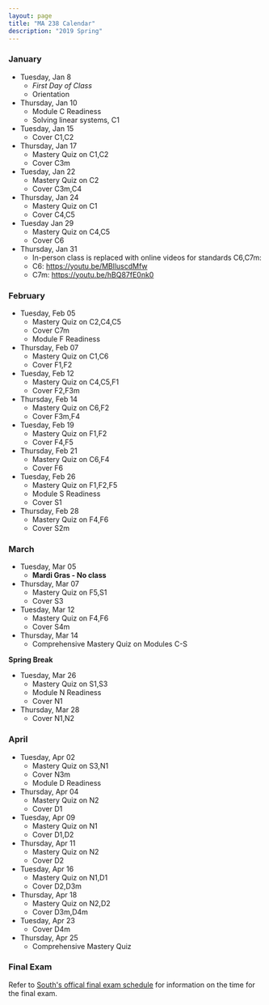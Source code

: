 ```yaml
---
layout: page
title: "MA 238 Calendar"
description: "2019 Spring"
---
```


### January 

- Tuesday, Jan 8
  - *First Day of Class*
  - Orientation
- Thursday, Jan 10
  - Module C Readiness
  - Solving linear systems, C1
- Tuesday, Jan 15
  - Cover C1,C2
- Thursday, Jan 17
  - Mastery Quiz on C1,C2
  - Cover C3m
- Tuesday, Jan 22
  - Mastery Quiz on C2
  - Cover C3m,C4
- Thursday, Jan 24
  - Mastery Quiz on C1
  - Cover C4,C5
- Tuesday Jan 29
  - Mastery Quiz on C4,C5
  - Cover C6
- Thursday, Jan 31
  - In-person class is replaced with 
    online videos for standards C6,C7m:
  - C6: <https://youtu.be/MBlluscdMfw>
  - C7m: <https://youtu.be/hBQ87fE0nk0>

### February

- Tuesday, Feb 05
  - Mastery Quiz on C2,C4,C5
  - Cover C7m
  - Module F Readiness
- Thursday, Feb 07
  - Mastery Quiz on C1,C6 
  - Cover F1,F2
- Tuesday, Feb 12
  - Mastery Quiz on C4,C5,F1
  - Cover F2,F3m
- Thursday, Feb 14
  - Mastery Quiz on C6,F2
  - Cover F3m,F4
- Tuesday, Feb 19
  - Mastery Quiz on F1,F2
  - Cover F4,F5
- Thursday, Feb 21
  - Mastery Quiz on C6,F4
  - Cover F6
- Tuesday, Feb 26
  - Mastery Quiz on F1,F2,F5
  - Module S Readiness
  - Cover S1
- Thursday, Feb 28
  - Mastery Quiz on F4,F6
  - Cover S2m


### March

- Tuesday, Mar 05
  - **Mardi Gras - No class**
- Thursday, Mar 07
  - Mastery Quiz on F5,S1
  - Cover S3
- Tuesday, Mar 12
  - Mastery Quiz on F4,F6
  - Cover S4m
- Thursday, Mar 14
  - Comprehensive Mastery Quiz on Modules C-S

**Spring Break**

- Tuesday, Mar 26
  - Mastery Quiz on S1,S3
  - Module N Readiness
  - Cover N1
- Thursday, Mar 28
  - Cover N1,N2

### April

- Tuesday, Apr 02
  - Mastery Quiz on S3,N1
  - Cover N3m
  - Module D Readiness
- Thursday, Apr 04
  - Mastery Quiz on N2
  - Cover D1
- Tuesday, Apr 09
  - Mastery Quiz on N1
  - Cover D1,D2
- Thursday, Apr 11
  - Mastery Quiz on N2
  - Cover D2
- Tuesday, Apr 16
  - Mastery Quiz on N1,D1
  - Cover D2,D3m
- Thursday, Apr 18
  - Mastery Quiz on N2,D2
  - Cover D3m,D4m
- Tuesday, Apr 23 
  - Cover D4m
- Thursday, Apr 25
  - Comprehensive Mastery Quiz

### Final Exam

Refer to [South's offical final exam schedule][final-schedule] for information on the time for the final exam.

[final-schedule]: https://www.southalabama.edu/departments/registrar/finalexamschedule-spring.html 
